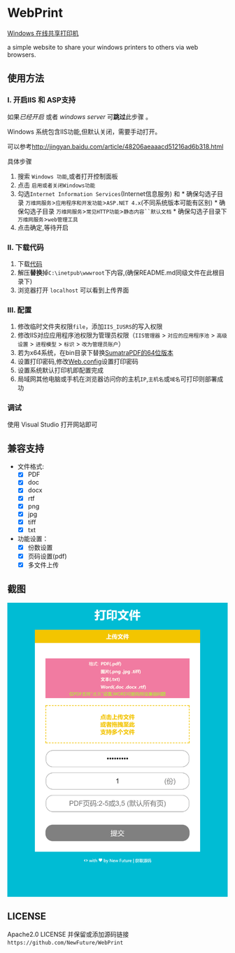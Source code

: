 ﻿# WebPrint

[Windows 在线共享打印机](https://github.com/NewFuture/WebPrint)

a simple website to share your windows printers to others via web browsers.


## 使用方法

### I. 开启IIS 和 ASP支持

如果*已经开启* 或者 *windows server* 可**跳过**此步骤 。

Windows 系统包含IIS功能,但默认关闭，需要手动打开。

可以参考<http://jingyan.baidu.com/article/48206aeaaacd51216ad6b318.html>

具体步骤  
>
  1. 搜索 `Windows 功能`,或者打开控制面板
  2. 点击 `启用或者关闭Windows功能` 
  3. 勾选`Internet Information Services`(Internet信息服务) 和
	* 确保勾选子目录 `万维网服务`>`应用程序和开发功能`>`ASP.NET 4.x`(不同系统版本可能有区别)
	* 确保勾选子目录 `万维网服务`>`常见HTTP功能`>`静态内容``默认文档`
	* 确保勾选子目录下 `万维网服务`>`web管理工具`
  4. 点击确定,等待开启
>

### II. 下载代码

 1. 下载[代码](https://github.com/NewFuture/WebPrint/archive/master.zip) 
 2. 解压**替换**掉`C:\inetpub\wwwroot`下内容,(确保README.md同级文件在此根目录下)
 3. 浏览器打开 `localhost` 可以看到上传界面

### III. 配置

1. 修改临时文件夹权限`file`，添加`IIS_IUSRS`的写入权限
2. 修改IIS对应应用程序池权限为管理员权限（`IIS管理器` > `对应的应用程序池` > `高级设置` > `进程模型` > `标识` > `改为管理员账户`）
3. 若为x64系统，在bin目录下替换[SumatraPDF的64位版本](https://www.sumatrapdfreader.org/download-free-pdf-viewer)
4. 设置打印密码,修改[Web.config](https://github.com/NewFuture/WebPrint/blob/master/Web.config#L5)设置打印密码
5. 设置系统默认打印机即配置完成
6. 局域网其他电脑或手机在浏览器访问你的主机`IP`,`主机名`或`域名`可打印则部署成功

### 调试

使用 Visual Studio 打开网站即可

## 兼容支持

* 文件格式:
  * [x] PDF
  * [x] doc
  * [x] docx
  * [x] rtf
  * [x] png
  * [x] jpg
  * [x] tiff
  * [x] txt
* 功能设置：
  * [x] 份数设置
  * [x] 页码设置(pdf)
  * [x] 多文件上传

## 截图

![截图](file/screenshot.png)

## LICENSE

Apache2.0 LICENSE 并保留或添加源码链接`https://github.com/NewFuture/WebPrint`
